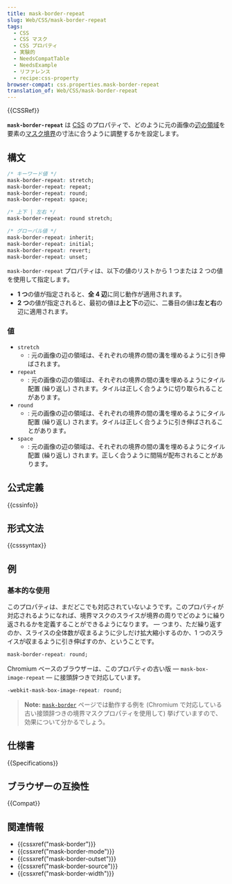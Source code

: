 ```yaml
---
title: mask-border-repeat
slug: Web/CSS/mask-border-repeat
tags:
  - CSS
  - CSS マスク
  - CSS プロパティ
  - 実験的
  - NeedsCompatTable
  - NeedsExample
  - リファレンス
  - recipe:css-property
browser-compat: css.properties.mask-border-repeat
translation_of: Web/CSS/mask-border-repeat
---
```

{{CSSRef}}

**`mask-border-repeat`** は [CSS](/ja/docs/Web/CSS) のプロパティで、どのように元の画像の[辺の領域](/ja/docs/Web/CSS/border-image-slice#edge-regions)を要素の[マスク境界](/ja/docs/Web/CSS/mask-border)の寸法に合うように調整するかを設定します。

## 構文

```css
/* キーワード値 */
mask-border-repeat: stretch;
mask-border-repeat: repeat;
mask-border-repeat: round;
mask-border-repeat: space;

/* 上下 | 左右 */
mask-border-repeat: round stretch;

/* グローバル値 */
mask-border-repeat: inherit;
mask-border-repeat: initial;
mask-border-repeat: revert;
mask-border-repeat: unset;
```

`mask-border-repeat` プロパティは、以下の値のリストから 1 つまたは 2 つの値を使用して指定します。

- **1 つ**の値が指定されると、**全 4 辺**に同じ動作が適用されます。
- **2 つ**の値が指定されると、最初の値は**上と下**の辺に、二番目の値は**左と右**の辺に適用されます。

### 値

- `stretch`
  - : 元の画像の辺の領域は、それぞれの境界の間の溝を埋めるように引き伸ばされます。
- `repeat`
  - : 元の画像の辺の領域は、それぞれの境界の間の溝を埋めるようにタイル配置 (繰り返し) されます。タイルは正しく合うように切り取られることがあります。
- `round`
  - : 元の画像の辺の領域は、それぞれの境界の間の溝を埋めるようにタイル配置 (繰り返し) されます。タイルは正しく合うように引き伸ばされることがあります。
- `space`
  - : 元の画像の辺の領域は、それぞれの境界の間の溝を埋めるようにタイル配置 (繰り返し) されます。正しく合うように間隔が配布されることがあります。

## 公式定義

{{cssinfo}}

## 形式文法

{{csssyntax}}

## 例

### 基本的な使用

このプロパティは、まだどこでも対応されていないようです。このプロパティが対応されるようになれば、境界マスクのスライスが境界の周りでどのように繰り返されるかを定義することができるようになります。 — つまり、ただ繰り返すのか、スライスの全体数が収まるように少しだけ拡大縮小するのか、1 つのスライスが収まるように引き伸ばすのか、ということです。

```css
mask-border-repeat: round;
```

Chromium ベースのブラウザーは、このプロパティの古い版 — `mask-box-image-repeat` — に接頭辞つきで対応しています。

```css
-webkit-mask-box-image-repeat: round;
```

> **Note:** [`mask-border`](/ja/docs/Web/CSS/mask-border) ページでは動作する例を (Chromium で対応している古い接頭辞つきの境界マスクプロパティを使用して) 挙げていますので、効果について分かるでしょう。

## 仕様書

{{Specifications}}

## ブラウザーの互換性

{{Compat}}

## 関連情報

- {{cssxref("mask-border")}}
- {{cssxref("mask-border-mode")}}
- {{cssxref("mask-border-outset")}}
- {{cssxref("mask-border-source")}}
- {{cssxref("mask-border-width")}}
